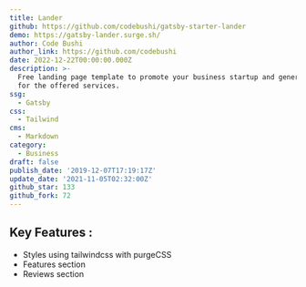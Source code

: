 ```yaml
---
title: Lander
github: https://github.com/codebushi/gatsby-starter-lander
demo: https://gatsby-lander.surge.sh/
author: Code Bushi
author_link: https://github.com/codebushi
date: 2022-12-22T00:00:00.000Z
description: >-
  Free landing page template to promote your business startup and generate leads
  for the offered services.
ssg:
  - Gatsby
css:
  - Tailwind
cms:
  - Markdown
category:
  - Business
draft: false
publish_date: '2019-12-07T17:19:17Z'
update_date: '2021-11-05T02:32:00Z'
github_star: 133
github_fork: 72
---
```


## Key Features :

- Styles using tailwindcss with purgeCSS
- Features section
- Reviews section
